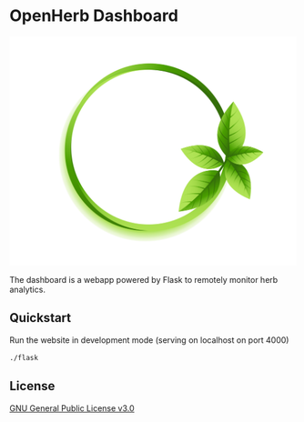 # OpenHerb Dashboard

![img](/docs/img/icon.png)

The dashboard is a webapp powered by Flask to remotely monitor herb analytics.

## Quickstart

Run the website in development mode (serving on localhost on port 4000)
```bash
./flask
```

## License
[GNU General Public License v3.0](/LICENSE)


